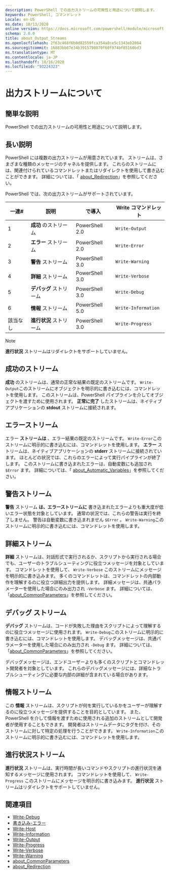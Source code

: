 ```yaml
---
description: PowerShell での出力ストリームの可用性と用途について説明します。
keywords: PowerShell, コマンドレット
Locale: en-US
ms.date: 10/13/2020
online version: https://docs.microsoft.com/powershell/module/microsoft.powershell.core/about/about_output_streams?view=powershell-5.1&WT.mc_id=ps-gethelp
schema: 2.0.0
title: about_Output_Streams
ms.openlocfilehash: 2f63c468f6b0d82559fca354a8ce5c1343eb2084
ms.sourcegitcommit: 16883bb67e34b3915798070f60f974bf85160bd3
ms.translationtype: MT
ms.contentlocale: ja-JP
ms.lasthandoff: 10/16/2020
ms.locfileid: "93224323"
---
```

# <a name="about-output-streams"></a>出力ストリームについて

## <a name="short-description"></a>簡単な説明
PowerShell での出力ストリームの可用性と用途について説明します。

## <a name="long-description"></a>長い説明

PowerShell には複数の出力ストリームが用意されています。 ストリームは、さまざまな種類のメッセージのチャネルを提供します。 これらのストリームには、関連付けられているコマンドレットまたはリダイレクトを使用して書き込むことができます。 詳細については、「 [about_Redirection](about_Redirection.md)」を参照してください。

PowerShell では、次の出力ストリームがサポートされています。

| 一連# |      説明       | で導入  |    Write コマンドレット     |
| -------- | ---------------------- | -------------- | ------------------- |
| 1        | **成功** のストリーム     | PowerShell 2.0 | `Write-Output`      |
| 2        | **エラー** ストリーム       | PowerShell 2.0 | `Write-Error`       |
| 3        | **警告** ストリーム     | PowerShell 3.0 | `Write-Warning`     |
| 4        | **詳細** ストリーム     | PowerShell 3.0 | `Write-Verbose`     |
| 5        | **デバッグ** ストリーム       | PowerShell 3.0 | `Write-Debug`       |
| 6        | **情報** ストリーム | PowerShell 5.0 | `Write-Information` |
| 該当なし      | **進行状況** ストリーム    | PowerShell 3.0 | `Write-Progress`    |

> [!NOTE]
> **進行状況** ストリームはリダイレクトをサポートしていません。

## <a name="success-stream"></a>成功のストリーム

**成功** のストリームは、通常の正常な結果の既定のストリームです。
`Write-Output`このストリームにオブジェクトを明示的に書き込むには、コマンドレットを使用します。 このストリームは、PowerShell パイプラインを介してオブジェクトを渡すために使用されます。 **正常に完了** したストリームは、ネイティブアプリケーションの **stdout** ストリームに接続されます。

## <a name="error-stream"></a>エラーストリーム

エラー **ストリームは** 、エラー結果の既定のストリームです。 `Write-Error`このストリームに明示的に書き込むには、コマンドレットを使用します。 **エラー** ストリームは、ネイティブアプリケーションの **stderr** ストリームに接続されています。 ほとんどの状況では、これらのエラーによって実行パイプラインが終了します。 このストリームに書き込まれたエラーは、自動変数にも追加され `$Error` ます。 詳細については、「 [about_Automatic_Variables](about_Automatic_Variables.md)」を参照してください。

## <a name="warning-stream"></a>警告ストリーム

**警告** ストリーム **は、エラーストリームに** 書き込まれたエラーよりも重大度が低いエラー状態を対象としています。 通常の状況では、これらの警告は実行を終了しません。 警告は自動変数に書き込まれません `$Error` 。 `Write-Warning`このストリームに明示的に書き込むには、コマンドレットを使用します。

## <a name="verbose-stream"></a>詳細ストリーム

**詳細** ストリームは、対話形式で実行されるか、スクリプトから実行される場合でも、ユーザーのトラブルシューティングに役立つメッセージを対象としています。 コマンドレットを使用して、 `Write-Verbose` このストリームにメッセージを明示的に書き込みます。 多くのコマンドレットは、コマンドレットの内部動作を理解するのに役立つ詳細出力を提供します。 詳細メッセージは、共通パラメーターを使用した場合にのみ出力され `-Verbose` ます。 詳細については、「[about_CommonParameters](about_CommonParameters.md)」を参照してください。

## <a name="debug-stream"></a>デバッグ ストリーム

**デバッグ** ストリームは、コードが失敗した理由をスクリプトによって理解するのに役立つメッセージに使用されます。 `Write-Debug`このストリームに明示的に書き込むには、コマンドレットを使用します。 デバッグメッセージは、共通パラメーターを使用した場合にのみ出力され `-Debug` ます。 詳細については、「[about_CommonParameters](about_CommonParameters.md)」を参照してください。

デバッグメッセージは、エンドユーザーよりも多くのスクリプトとコマンドレット開発者を対象としています。 これらのデバッグメッセージには、詳細なトラブルシューティングに必要な内部の詳細が含まれている場合があります。

## <a name="information-stream"></a>情報ストリーム

この **情報** ストリームは、スクリプトが何を実行しているかをユーザーが理解するのに役立つメッセージを提供することを目的としています。 また、PowerShell を介して情報を渡すために使用される追加のストリームとして開発者が使用することもできます。 開発者はストリームデータにタグを付け、そのストリームに対して特定の処理を行うことができます。 `Write-Information`このストリームに明示的に書き込むには、コマンドレットを使用します。

## <a name="progress-stream"></a>進行状況ストリーム

**進行状況** ストリームは、実行時間が長いコマンドやスクリプトの進行状況を通知するメッセージに使用されます。 コマンドレットを使用して、 `Write-Progress` このストリームにメッセージを明示的に書き込みます。 **進行状況** ストリームはリダイレクトをサポートしていません。

## <a name="see-also"></a>関連項目

- [Write-Debug](xref:Microsoft.PowerShell.Utility.Write-Debug)
- [書き込み-エラー](xref:Microsoft.PowerShell.Utility.Write-Error)
- [Write-Host](xref:Microsoft.PowerShell.Utility.Write-Host)
- [Write-Information](xref:Microsoft.PowerShell.Utility.Write-Information)
- [Write-Output](xref:Microsoft.PowerShell.Utility.Write-Output)
- [Write-Progress](xref:Microsoft.PowerShell.Utility.Write-Progress)
- [Write-Verbose](xref:Microsoft.PowerShell.Utility.Write-Verbose)
- [Write-Warning](xref:Microsoft.PowerShell.Utility.Write-Warning)
- [about_CommonParameters](about_CommonParameters.md)
- [about_Redirection](about_Redirection.md)
